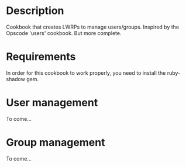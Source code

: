 Description
===========
Cookbook that creates LWRPs to manage users/groups. Inspired by the Opscode 'users' cookbook. But more complete.

Requirements
============
In order for this cookbook to work properly, you need to install the ruby-shadow gem.

User management
=====
To come...

Group management
=====
To come...
